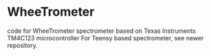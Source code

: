 # WheeTrometer
code for WheeTrometer spectrometer based on Texas Instruments TM4C123 microcontroller
For Teensy based spectrometer, see newer repository.
